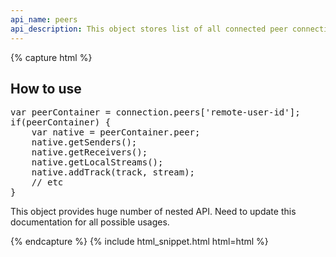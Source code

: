 ```yaml
---
api_name: peers
api_description: This object stores list of all connected peer connections
---
```


{% capture html %}

<section>
    <h2>How to use</h2>
    <pre>
var peerContainer = connection.peers['remote-user-id'];
if(peerContainer) {
    var native = peerContainer.peer;
    native.getSenders();
    native.getReceivers();
    native.getLocalStreams();
    native.addTrack(track, stream);
    // etc
}
</pre>
    <p>This object provides huge number of nested API. Need to update this documentation for all possible usages.</p>
</section>

{% endcapture %}
{% include html_snippet.html html=html %}

